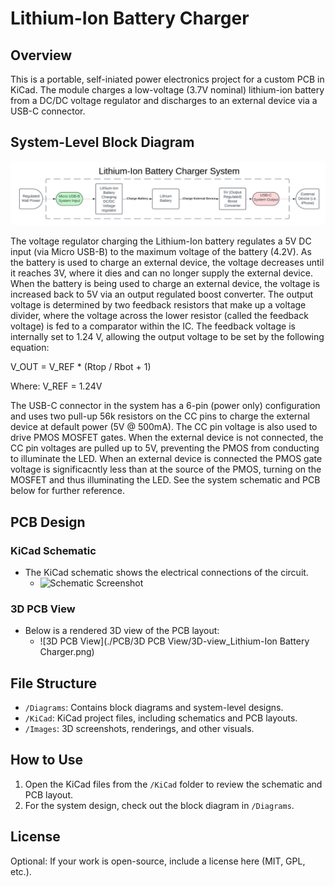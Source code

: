 # Lithium-Ion Battery Charger 

## Overview
This is a portable, self-iniated power electronics project for a custom PCB in KiCad. The module charges a low-voltage (3.7V nominal) lithium-ion battery from a DC/DC voltage regulator and discharges to an 
external device via a USB-C connector.

## System-Level Block Diagram

![Block Diagram](./Diagrams/Charger_System-Level_Block_Diagram.png)

The voltage regulator charging the Lithium-Ion battery regulates a 5V DC input (via Micro USB-B) to the maximum voltage of the battery (4.2V). As the battery is used 
to charge an external device, the voltage decreases until it reaches 3V, where it dies and can no longer supply the external device. When the battery is being used to charge an external device, the voltage 
is increased back to 5V via an output regulated boost converter. The output voltage is determined by two feedback resistors that make up a voltage divider, where the voltage across the lower resistor 
(called the feedback voltage) is fed to a comparator within the IC. The feedback voltage is internally set to 1.24 V, allowing the output voltage to be set by the following equation:

V_OUT = V_REF * (Rtop / Rbot + 1)

Where:
V_REF = 1.24V

The USB-C connector in the system has a 6-pin (power only) configuration and uses two pull-up 56k resistors on the CC pins to charge the external device at default power (5V @ 500mA). The CC pin voltage is also used to drive PMOS MOSFET gates. When the external device is not connected, the CC pin voltages are pulled up to 5V, preventing the PMOS from conducting to illuminate the LED. When an external device is connected
the PMOS gate voltage is significacntly less than at the source of the PMOS, turning on the MOSFET and thus illuminating the LED. See the system schematic and PCB below for further reference.

## PCB Design
### KiCad Schematic
- The KiCad schematic shows the electrical connections of the circuit.
  - ![Schematic Screenshot](./Images/schematic-screenshot.png)

### 3D PCB View
- Below is a rendered 3D view of the PCB layout:
  - ![3D PCB View](./PCB/3D PCB View/3D-view_Lithium-Ion Battery Charger.png)

## File Structure
- `/Diagrams`: Contains block diagrams and system-level designs.
- `/KiCad`: KiCad project files, including schematics and PCB layouts.
- `/Images`: 3D screenshots, renderings, and other visuals.

## How to Use
1. Open the KiCad files from the `/KiCad` folder to review the schematic and PCB layout.
2. For the system design, check out the block diagram in `/Diagrams`.

## License
Optional: If your work is open-source, include a license here (MIT, GPL, etc.).
